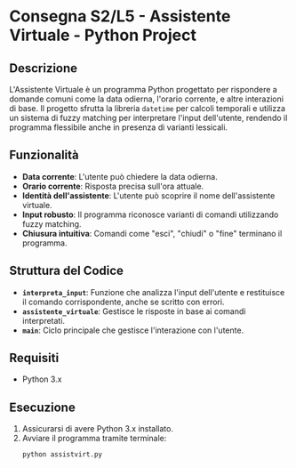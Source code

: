 # Consegna S2/L5 - Assistente Virtuale - Python Project

## Descrizione
L'Assistente Virtuale è un programma Python progettato per rispondere a domande comuni come la data odierna, l'orario corrente, e altre interazioni di base. Il progetto sfrutta la libreria `datetime` per calcoli temporali e utilizza un sistema di fuzzy matching per interpretare l'input dell'utente, rendendo il programma flessibile anche in presenza di varianti lessicali.

## Funzionalità
- **Data corrente**: L'utente può chiedere la data odierna.
- **Orario corrente**: Risposta precisa sull'ora attuale.
- **Identità dell'assistente**: L'utente può scoprire il nome dell'assistente virtuale.
- **Input robusto**: Il programma riconosce varianti di comandi utilizzando fuzzy matching.
- **Chiusura intuitiva**: Comandi come "esci", "chiudi" o "fine" terminano il programma.

## Struttura del Codice
- **`interpreta_input`**: Funzione che analizza l'input dell'utente e restituisce il comando corrispondente, anche se scritto con errori.
- **`assistente_virtuale`**: Gestisce le risposte in base ai comandi interpretati.
- **`main`**: Ciclo principale che gestisce l'interazione con l'utente.

## Requisiti
- Python 3.x

## Esecuzione
1. Assicurarsi di avere Python 3.x installato.
2. Avviare il programma tramite terminale:
   ```bash
   python assistvirt.py
